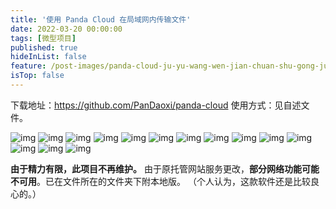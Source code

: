 ```yaml
---
title: '使用 Panda Cloud 在局域网内传输文件'
date: 2022-03-20 00:00:00
tags: [微型项目]
published: true
hideInList: false
feature: /post-images/panda-cloud-ju-yu-wang-wen-jian-chuan-shu-gong-ju.png
isTop: false
---
```

下载地址：<https://github.com/PanDaoxi/panda-cloud>
使用方式：见自述文件。

![img](https://daoxi365.github.io/tech-blog//post-images/pc_1.jpg)
![img](https://daoxi365.github.io/tech-blog//post-images/pc_2.jpg)
![img](https://daoxi365.github.io/tech-blog//post-images/pc_3.jpg)
![img](https://daoxi365.github.io/tech-blog//post-images/pc_4.jpg)
![img](https://daoxi365.github.io/tech-blog//post-images/pc_5.jpg)
![img](https://daoxi365.github.io/tech-blog//post-images/pc_6.jpg)
![img](https://daoxi365.github.io/tech-blog//post-images/pc_7.jpg)
![img](https://daoxi365.github.io/tech-blog//post-images/pc_8.jpg)
![img](https://daoxi365.github.io/tech-blog//post-images/pc_9.jpg)
![img](https://daoxi365.github.io/tech-blog//post-images/pc_10.jpg)
![img](https://daoxi365.github.io/tech-blog//post-images/pc_11.jpg)
![img](https://daoxi365.github.io/tech-blog//post-images/pc_12.jpg)
![img](https://daoxi365.github.io/tech-blog//post-images/pc_13.jpg)
![img](https://daoxi365.github.io/tech-blog//post-images/pc_14.jpg)

**由于精力有限，此项目不再维护。**
由于原托管网站服务更改，**部分网络功能可能不可用**。已在文件所在的文件夹下附本地版。
（个人认为，这款软件还是比较良心的。）